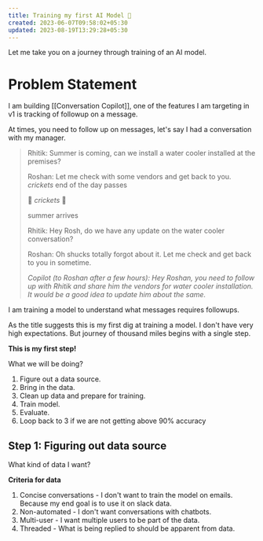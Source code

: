 ```yaml
---
title: Training my first AI Model 🤖
created: 2023-06-07T09:58:02+05:30
updated: 2023-08-19T13:29:28+05:30
---
```


Let me take you on a journey through training of an AI model.

# Problem Statement

I am building [[Conversation Copilot]], one of the features I am targeting in v1 is tracking of followup on a message.

At times, you need to follow up on messages, let's say I had a conversation with my manager.

> Rhitik: Summer is coming, can we install a water cooler installed at the premises?
>
>
> Roshan:  Let me check with some vendors and get back to you.
> *crickets* end of the day passes
>
>
> 🦗 *crickets* 🦗 
>
>
> summer arrives
>
>
> Rhitik: Hey Rosh, do we have any update on the water cooler conversation?
>
>
> Roshan: Oh shucks totally forgot about it. Let me check and get back to you in sometime.
>
>
> *Copilot (to Roshan after a few hours): Hey Roshan, you need to follow up with Rhitik and share him the vendors for water cooler installation. It would be a good idea to update him about the same.*

I am training a model to understand what messages requires followups.

As the title suggests this is my first dig at training a model. I don't have very high expectations. But journey of thousand miles begins with a single step.

**This is my first step!**

What we will be doing?

1. Figure out a data source.
2. Bring in the data.
3. Clean up data and prepare for training.
4. Train model.
5. Evaluate.
6. Loop back to 3 if we are not getting above 90% accuracy


## Step 1: Figuring out data source

What kind of data I want?

**Criteria for data**
1. Concise conversations - I don't want to train the model on emails. Because my end goal is to use it on slack data.
2. Non-automated - I don't want conversations with chatbots.
3. Multi-user - I want multiple users to be part of the data.
4. Threaded - What is being replied to should be apparent from data.

